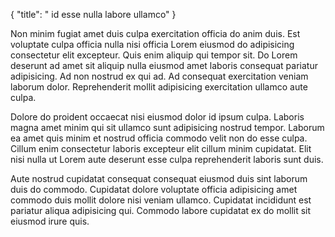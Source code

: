 {
  "title": " id esse nulla labore ullamco"
}

Non minim fugiat amet duis culpa exercitation officia do anim duis. Est voluptate culpa officia nulla nisi officia Lorem eiusmod do adipisicing consectetur elit excepteur. Quis enim aliquip qui tempor sit. Do Lorem deserunt ad amet sit aliquip nulla eiusmod amet laboris consequat pariatur adipisicing. Ad non nostrud ex qui ad. Ad consequat exercitation veniam laborum dolor. Reprehenderit mollit adipisicing exercitation ullamco aute culpa.

Dolore do proident occaecat nisi eiusmod dolor id ipsum culpa. Laboris magna amet minim qui sit ullamco sunt adipisicing nostrud tempor. Laborum ea amet quis minim et nostrud officia commodo velit non do esse culpa. Cillum enim consectetur laboris excepteur elit cillum minim cupidatat. Elit nisi nulla ut Lorem aute deserunt esse culpa reprehenderit laboris sunt duis.

Aute nostrud cupidatat consequat consequat eiusmod duis sint laborum duis do commodo. Cupidatat dolore voluptate officia adipisicing amet commodo duis mollit dolore nisi veniam ullamco. Cupidatat incididunt est pariatur aliqua adipisicing qui. Commodo labore cupidatat ex do mollit sit eiusmod irure quis.